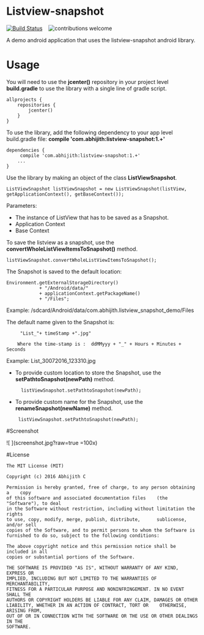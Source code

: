 Listview-snapshot
======================

[![Build Status](https://travis-ci.org/abhijith0505/Listview-snapshot.svg?branch=master)](https://travis-ci.org/abhijith0505/Listview-snapshot)	         &nbsp;&nbsp;	![contributions welcome](https://img.shields.io/badge/contributions-welcome-orange.svg)

A demo android application that uses the listview-snapshot android library.

# Usage

You will need to use the **jcenter()** repository in your project level **build.gradle** to use the library with a single line of gradle script.

    allprojects {
	    repositories {
	        jcenter()
	    }
    }
To use the library, add the following dependency to your app level build.gradle file:    	**compile 'com.abhijith:listview-snapshot:1.+'**
    
    dependencies {
		 compile 'com.abhijith:listview-snapshot:1.+'
		...
    }

Use the library by making an object of the class **ListViewSnapshot**.

    ListViewSnapshot listViewSnapshot = new ListViewSnapshot(listView, getApplicationContext(), getBaseContext());

Parameters:
- The instance of ListView that has to be saved as a Snapshot.
- Application Context
- Base Context 



To save the listview as a snapshot, use the **convertWholeListViewItemsToSnapshot()** method.

    listViewSnapshot.convertWholeListViewItemsToSnapshot();

The Snapshot is saved to the default location:       
   
    Environment.getExternalStorageDirectory()
                + "/Android/data/"
                + applicationContext.getPackageName()
                + "/Files";

Example:  /sdcard/Android/data/com.abhijith.listview_snapshot_demo/Files
              
 The default name given to the Snapshot is:
      
         "List_"+ timeStamp +".jpg"
         
	    Where the time-stamp is :  ddMMyyy + "_" + Hours + Minutes + Seconds
Example:   List_30072016_123310.jpg


* To provide custom location to store the Snapshot, use the **setPathtoSnapshot(newPath)** method.

        listViewSnapshot.setPathtoSnapshot(newPath);

*  To provide custom name for the Snapshot, use the **renameSnapshot(newName)** method.

        listViewSnapshot.setPathtoSnapshot(newPath);



#Screenshot

![    ](screenshot.jpg?raw=true =100x)


#License

    The MIT License (MIT)

    Copyright (c) 2016 Abhijith C

    Permission is hereby granted, free of charge, to any person obtaining a    copy
    of this software and associated documentation files    (the "Software"), to deal
    in the Software without restriction, including without limitation the     rights
    to use, copy, modify, merge, publish, distribute,      sublicense, and/or sell
    copies of the Software, and to permit persons to whom the Software is
    furnished to do so, subject to the following conditions:

    The above copyright notice and this permission notice shall be included in all
    copies or substantial portions of the Software.

    THE SOFTWARE IS PROVIDED "AS IS", WITHOUT WARRANTY OF ANY KIND, EXPRESS OR
    IMPLIED, INCLUDING BUT NOT LIMITED TO THE WARRANTIES OF MERCHANTABILITY,
    FITNESS FOR A PARTICULAR PURPOSE AND NONINFRINGEMENT. IN NO EVENT SHALL THE
    AUTHORS OR COPYRIGHT HOLDERS BE LIABLE FOR ANY CLAIM, DAMAGES OR OTHER
    LIABILITY, WHETHER IN AN ACTION OF CONTRACT, TORT OR    OTHERWISE, ARISING FROM,
    OUT OF OR IN CONNECTION WITH THE SOFTWARE OR THE USE OR OTHER DEALINGS IN THE
    SOFTWARE.

